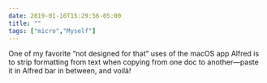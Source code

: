 ```yaml
---
date: 2019-01-16T15:29:56-05:00
title: ""
tags: ["micro","Myself"]
---
```

One of my favorite “not designed for that” uses of the macOS app Alfred is to strip formatting from text when copying from one doc to another—paste it in Alfred bar in between, and voilà!

